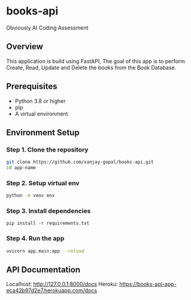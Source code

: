 # books-api
Obviously AI Coding Assessment

## Overview
This application is build using FastAPI, The goal of this app is to perform Create, Read, Update and Delete the books from the Book Database. 

## Prerequisites
- Python 3.8 or higher
- pip
- A virtual environment

## Environment Setup
### Step 1. Clone the repository
```bash
git clone https://github.com/sanjay-gopal/books-api.git
cd app-name
```

### Step 2. Setup virtual env
```bash
python -m venv env
```

### Step 3. Install dependencies
```
pip install -r requirements.txt
```

### Step 4. Run the app
```bash
uvicorn app.main:app --reload
```

## API Documentation
Localhost: http://127.0.0.1:8000/docs
Heroku: https://books-api-app-eca42b97d2e7.herokuapp.com/docs

